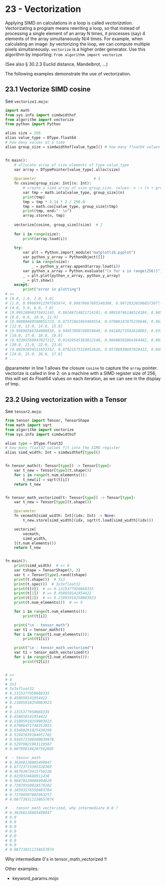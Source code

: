 # 23 - Vectorization
Applying SIMD on calculations in a loop is called *vectorization*. Vectorizating a program means rewriting a loop, so that instead of processing a single element of an array N times, it processes (say) 4 elements of the array simultaneously N/4 times.
For example, when calculating an image: by vectorizing the loop, we can compute multiple pixels simultaneously. 
`vectorize` is a higher order generator.
Use this algorithm by importing: `from algorithm import vectorize`

(See also § 30.2.3 Euclid distance, Mandelbrot, ...)

The following examples demonstrate the use of vectorization.

## 23.1 Vectorize SIMD cosine

See `vectorize1.mojo`:
```py
import math
from sys.info import simdwidthof
from algorithm import vectorize
from python import Python

alias size = 256
alias value_type = DType.float64
# how many values at a time
alias group_size = simdwidthof[value_type]() # how many float64 values fit into the SIMD register


fn main():
    # allocate array of size elements of type value_type
    var array = DTypePointer[value_type].alloc(size)
    
    @parameter                          # 1
    fn cosine[group_size: Int](n: Int):
        # create a simd array of size group_size. values: n -> (n + group_size-1)
        var tmp = math.iota[value_type, group_size](n)
        print(tmp)
        tmp = tmp * 3.14 * 2 / 256.0
        tmp = math.cos[value_type, group_size](tmp)
        print(tmp, end="- \n")
        array.store(n, tmp)
    
    vectorize[cosine, group_size](size)  # 2
    
    for i in range(size):
        print(array.load(i))
    
    try:
        var plt = Python.import_module("matplotlib.pyplot")
        var python_y_array = PythonObject([])
        for i in range(size):
            _ = python_y_array.append(array.load(i))
        var python_x_array = Python.evaluate("[x for x in range(256)]")
        _ = plt.plot(python_x_array, python_y_array)
        _ = plt.show()
    except:
        print("error in plotting")
# =>
# [0.0, 1.0, 2.0, 3.0]
# [1.0, 0.99969912397565974, 0.99879667695540308, 0.99729320198857307]- 
# [4.0, 5.0, 6.0, 7.0]
# [0.99518960379431143, 0.99248714821714101, 0.98918746146524184, 0.98529252913187693]- 
# [8.0, 9.0, 10.0, 11.0]
# [0.98080469500055723, 0.97572665963466554, 0.97006147875238646, 0.96381256138792215]- 
# [12.0, 13.0, 14.0, 15.0]
# [0.95698366784009858, 0.94957890740959849, 0.94160273592618093, 0.93305995306737655]- 
# [16.0, 17.0, 18.0, 19.0]
# [0.92395569947027212, 0.91429545363812148, 0.90408502864364482, 0.89333056863100047]- 
# [20.0, 21.0, 22.0, 23.0]
# [0.88203854511853352, 0.87021575310452626, 0.85786930697829433, 0.84500663623908812]- 
# [24.0, 25.0, 26.0, 27.0]
# ...
```

@parameter in line 1 allows the closure `cosine` to capture the `array` pointer.
vectorize is called in line 2: on a machine with a SIMD register size of 256, this will set 4x Float64 values on each iteration, as we can see in the display of tmp.

## 23.2 Using vectorization with a Tensor
See `tensor2.mojo`:
```py
from tensor import Tensor, TensorShape
from math import sqrt
from algorithm import vectorize
from sys.info import simdwidthof

alias type = DType.float32
# how many float32 values fit into the SIMD register
alias simd_width: Int = simdwidthof[type]()


fn tensor_math(t: Tensor[type]) -> Tensor[type]:
    var t_new = Tensor[type](t.shape())
    for i in range(t.num_elements()):
        t_new[i] = sqrt(t[i])
    return t_new


fn tensor_math_vectorized(t: Tensor[type]) -> Tensor[type]:
    var t_new = Tensor[type](t.shape())

    @parameter
    fn vecmath[simd_width: Int](idx: Int) -> None:
        t_new.store[simd_width](idx, sqrt(t.load[simd_width](idx)))

    vectorize[
        vecmath,
        simd_width,
    ](t.num_elements())
    return t_new


fn main():
    print(simd_width)  # => 8
    var tshape = TensorShape(3, 3)
    var t = Tensor[type].rand(tshape)
    print(t.shape())  # 3x3
    print(t.spec())  # 3x3xfloat32
    print(t[0])  # => 0.1315377950668335
    print(t[1])  # => 0.458650141954422
    print(t[2])  # => 0.21895918250083923
    print(t.num_elements())  # => 9

    for i in range(t.num_elements()):
        print(t[i])

    print("\n - tensor_math")
    var t1 = tensor_math(t)
    for i in range(t1.num_elements()):
        print(t1[i])

    print("\n - tensor_math_vectorized")
    var t2 = tensor_math_vectorized(t)
    for i in range(t2.num_elements()):
        print(t2[i])


# =>
# 8
# 3x3
# 3x3xfloat32
# 0.1315377950668335
# 0.458650141954422
# 0.21895918250083923
# 9
# 0.1315377950668335
# 0.458650141954422
# 0.21895918250083923
# 0.67886471748352051
# 0.93469291925430298
# 0.51941639184951782
# 0.034572109580039978
# 0.52970021963119507
# 0.007698186207562685

#  - tensor_math
# 0.36268138885498047
# 0.67723715305328369
# 0.46793073415756226
# 0.8239324688911438
# 0.96679520606994629
# 0.72070550918579102
# 0.18593576550483704
# 0.72780507802963257
# 0.087739311158657074

#  - tensor_math_vectorized, why intermediate 0.0 ?
# 0.36268138885498047
# 0.0
# 0.0
# 0.0
# 0.0
# 0.0
# 0.0
# 0.0
# 0.087739311158657074
```

Why intermediate 0's in tensor_math_vectorized !!

Other examples:
* keyword_params.mojo 

